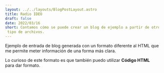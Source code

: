```yaml
---
layout: ../../layouts/BlogPostLayout.astro
title: Radio IDEO
draft: false
date: 2022/03/16
short: Contamos cómo se puede crear un blog de ejemplo a partir de otro
 tipo de archivos.
---
```


Ejemplo de entrada de blog generada con un formato diferente
al HTML que me permite meter información de una forma más
clara.

Lo curioso de este formato es que también puedo utilizar
<b>Código HTML</b> para dar formato.
